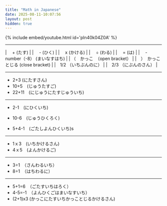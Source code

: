 ```yaml
---
title: "Math in Japanese"
date: 2025-08-11-10:07:56
layout: post
hidden: true
---
```


{% include embed/youtube.html id='pln40k04Z0A' %}

----

|   　+ (たす)    |
|   　- (ひく)    |
|  　x (かける)    |
|  　÷ (わる)    |
|  　= (は)    |
|  　-　number（-8） (まいなすはち)    |
|   （　かっこ　（open bracket）    |
|　）　かっこ　とじる (close bracket)   |
|　1/2 （いちぶんのに） |
|　2/3 （にぶんのさん）  |

----

- 2+3 (にたすさん)
- 10+5　(じゅうたすご)
- 22+11　(にじゅうにたすじゅういち)

----

- 2-1　(にひくいち)
- 10-6　(じゅうひくろく)

- 5+4-1　(ごたしよんひくいち)s

----

- 1ｘ3　(いちかけるさん)
- 4ｘ5　(よんかけるご)

----

- 3÷1　（さんわるいち）
- 8÷1　（はちわるに）

----

- 5+1=6　（ごたすいちはろく）
- 4-5=-1　（よんひくごはまいなすいち）
- (2+1)x3   (かっこにたすいちかっことじるかけるさん)